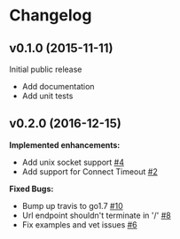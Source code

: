 # Changelog

## v0.1.0 (2015-11-11)

Initial public release

- Add documentation
- Add unit tests

## v0.2.0 (2016-12-15)

**Implemented enhancements:**
- Add unix socket support [\#4](https://github.com/jerryzhen01/goeapi/issues/4)
- Add support for Connect Timeout [\#2]( https://github.com/jerryzhen01/goeapi/issues/2)


**Fixed Bugs:**
- Bump up travis to go1.7 [\#10](https://github.com/jerryzhen01/goeapi/issues/10)
- Url endpoint shouldn't terminate in '/' [\#8]( https://github.com/jerryzhen01/goeapi/issues/8)
- Fix examples and vet issues [\#6]( https://github.com/jerryzhen01/goeapi/issues/6)
